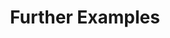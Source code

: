 ---
title: Further Examples
permalink: /docs/subscribe#further-examples
parent: Subscribe
nav_order: 7
---